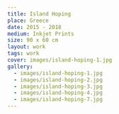 ```yaml
---
title: Island Hoping
place: Greece
date: 2015 - 2018
medium: Inkjet Prints
size: 90 x 60 cm
layout: work
tags: work
cover: images/island-hoping-1.jpg
gallery:
  - images/island-hoping-1.jpg
  - images/island-hoping-2.jpg
  - images/island-hoping-3.jpg
  - images/island-hoping-4.jpg
  - images/island-hoping-7.jpg
---
```

